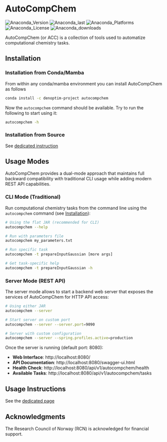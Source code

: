 # AutoCompChem

![Anaconda_Version](https://anaconda.org/denoptim-project/autocompchem/badges/version.svg) ![Anaconda_last](https://anaconda.org/denoptim-project/autocompchem/badges/latest_release_date.svg) ![Anaconda_Platforms](https://anaconda.org/denoptim-project/autocompchem/badges/platforms.svg) ![Anaconda_License](https://anaconda.org/denoptim-project/autocompchem/badges/license.svg) ![Anaconda_downloads](
https://anaconda.org/denoptim-project/autocompchem/badges/downloads.svg)

AutoCompChem (or ACC) is a collection of tools used to automatize computational chemistry tasks.

## Installation

### Installation from Conda/Mamba
From within any conda/mamba environment you can install AutoCompChem as follows
```bash
conda install -c denoptim-project autocompchem
```
Now the `autocompchem` command should be available. Try to run the following to start using it:
```bash
autocompchem -h
```

### Installation from Source
See [dedicated instruction](doc/installation_from_source.md)

## Usage Modes

AutoCompChem provides a dual-mode approach that maintains full backward compatibility with traditional CLI usage while adding modern REST API capabilities.

### CLI Mode (Traditional)
Run computational chemistry tasks from the command line using the `autocompchem` command (see  [Installation](#Installation)):

```bash
# Using the flat JAR (recommended for CLI)
autocompchem --help

# Run with parameters file
autocompchem my_parameters.txt

# Run specific task
autocompchem -t prepareInputGaussian [more args]

# Get task-specific help
autocompchem -t prepareInputGaussian -h
```

### Server Mode (REST API)
The server mode allows to start a backend web server that exposes the services of AutoCompChem for HTTP API access:

```bash
# Using either JAR
autocompchem --server

# Start server on custom port
autocompchem --server --server.port=9090

# Server with custom configuration
autocompchem --server --spring.profiles.active=production
```

Once the server is running (default port: 8080):

- **Web Interface**: http://localhost:8080/
- **API Documentation**: http://localhost:8080/swagger-ui.html
- **Health Check**: http://localhost:8080/api/v1/autocompchem/health
- **Available Tasks**: http://localhost:8080/api/v1/autocompchem/tasks


## Usage Instructions
See the [dedicated page](doc/usage_instructions.md)


## Acknowledgments
The Research Council of Norway (RCN) is acknowledged for financial support.
